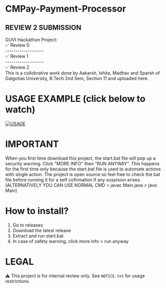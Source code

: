# CMPay-Payment-Processor
## REVIEW 2 SUBMISSION
GUVI Hackathon Project:<br>
✅ Review 0<br>
-------------------<br>
✅ Review 1<br>
-------------------<br>
✅ Review 2<br>
This is a collobrative work done by Aakarsh, Ishita, Madhav and Sparsh of Galgotias University, B.Tech 2nd Sem, Section 11 and uploaded here.

# USAGE EXAMPLE (click below to watch)
[![USAGE](https://i.ibb.co/93yJ1gMr/Black-and-Pink-Gradient-Modern-Technologies-You-Tube-Thumbnail.png)](https://youtu.be/2oM0aT-czrI "USAGE - Click to Watch!")

# IMPORTANT
When you first time download this project, the start.bat file will pop up a security warning. Click "MORE INFO" then "RUN ANYWAY". This happens for the first time only because the start.bat file is used to automate actions with single action. The project is open source so feel free to check the bat file before running it for a self cofirmation if any suspision arises. (ALTERNATIVELY YOU CAN USE NORMAL CMD > javac Main.java > java Main)

# How to install?
1. Go to releases
2. Download the latest release
3. Extract and run start.bat
4. In case of safety warning, click more info > run anyway

# LEGAL
⚠️ This project is for internal review only. See `NOTICE.txt` for usage restrictions.
